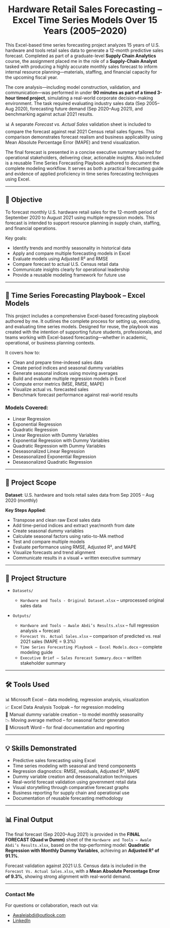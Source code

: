 <h1 align="center">Hardware Retail Sales Forecasting – Excel Time Series Models Over 15 Years (2005–2020)</h1>

This Excel-based time series forecasting project analyzes 15 years of U.S. hardware and tools retail sales data to generate a 12-month predictive sales forecast. Completed as part of a graduate-level **Supply Chain Analytics** course, the assignment placed me in the role of a **Supply-Chain Analyst** tasked with producing a highly accurate monthly sales forecast to inform internal resource planning—materials, staffing, and financial capacity for the upcoming fiscal year.

The core analysis—including model construction, validation, and communication—was performed in under **90 minutes as part of a timed 3-hour timed project**, simulating a real-world corporate decision-making environment. The task required evaluating industry sales data (Sep 2005–Aug 2020), forecasting future demand (Sep 2020–Aug 2021), and benchmarking against actual 2021 results.

📊 A separate *Forecast vs. Actual Sales* validation sheet is included to compare the forecast against real 2021 Census retail sales figures. This comparison demonstrates forecast realism and business applicability using Mean Absolute Percentage Error (MAPE) and trend visualization.

The final forecast is presented in a concise executive summary tailored for operational stakeholders, delivering clear, actionable insights. Also included is a reusable Time Series Forecasting Playbook authored to document the complete modeling workflow. It serves as both a practical forecasting guide and evidence of applied proficiency in time series forecasting techniques using Excel.

---

## 🎯 Objective

To forecast monthly U.S. hardware retail sales for the 12-month period of September 2020 to August 2021 using multiple regression models. This forecast is intended to support resource planning in supply chain, staffing, and financial operations.

Key goals:
- Identify trends and monthly seasonality in historical data  
- Apply and compare multiple forecasting models in Excel  
- Evaluate models using Adjusted R² and RMSE  
- Compare forecast to actual U.S. Census retail data  
- Communicate insights clearly for operational leadership  
- Provide a reusable modeling framework for future use  

---

## 📘 Time Series Forecasting Playbook – Excel Models

This project includes a comprehensive Excel-based forecasting playbook authored by me. It outlines the complete process for setting up, executing, and evaluating time series models. Designed for reuse, the playbook was created with the intention of supporting future students, professionals, and teams working with Excel-based forecasting—whether in academic, operational, or business planning contexts.

It covers how to:
- Clean and prepare time-indexed sales data  
- Create period indices and seasonal dummy variables  
- Generate seasonal indices using moving averages  
- Build and evaluate multiple regression models in Excel  
- Compute error metrics (MSE, RMSE, MAPE)  
- Visualize actual vs. forecasted sales  
- Benchmark forecast performance against real-world results  

### Models Covered:
- Linear Regression  
- Exponential Regression  
- Quadratic Regression  
- Linear Regression with Dummy Variables  
- Exponential Regression with Dummy Variables  
- Quadratic Regression with Dummy Variables  
- Deseasonalized Linear Regression  
- Deseasonalized Exponential Regression  
- Deseasonalized Quadratic Regression  

---

## 🧾 Project Scope

**Dataset**: U.S. hardware and tools retail sales data from Sep 2005 – Aug 2020 (monthly)

**Key Steps Applied**:
- Transpose and clean raw Excel sales data  
- Add time-period indices and extract year/month from date  
- Create seasonal dummy variables  
- Calculate seasonal factors using ratio-to-MA method  
- Test and compare multiple models  
- Evaluate performance using RMSE, Adjusted R², and MAPE  
- Visualize forecasts and trend alignment  
- Communicate results in a visual + written executive summary  

---

## 📁 Project Structure

- `Datasets/`  
  - `Hardware and Tools - Original Dataset.xlsx` – unprocessed original sales data  

- `Outputs/`  
  - `Hardware and Tools – Awale Abdi’s Results.xlsx` – full regression analysis + forecast  
  - `Forecast Vs. Actual Sales.xlsx` – comparison of predicted vs. real 2021 sales (MAPE = 9.3%)  
  - `Time Series Forecasting Playbook – Excel Models.docx` – complete modeling guide  
  - `Executive Brief – Sales Forecast Summary.docx` – written stakeholder summary  

---

## 🛠️ Tools Used

📊 Microsoft Excel – data modeling, regression analysis, visualization  
📈 Excel Data Analysis Toolpak – for regression modeling  
🧮 Manual dummy variable creation – to model monthly seasonality  
📉 Moving average method – for seasonal factor generation  
📝 Microsoft Word – for final documentation and reporting  

---

## 💡 Skills Demonstrated

- Predictive sales forecasting using Excel  
- Time series modeling with seasonal and trend components  
- Regression diagnostics: RMSE, residuals, Adjusted R², MAPE  
- Dummy variable creation and deseasonalization techniques  
- Real-world forecast validation using government retail data  
- Visual storytelling through comparative forecast graphs  
- Business reporting for supply chain and operational use  
- Documentation of reusable forecasting methodology  

---

## 📊 Final Output

The final forecast (Sep 2020–Aug 2021) is provided in the **FINAL FORECAST (Quad w Dumm)** sheet of the `Hardware and Tools – Awale Abdi’s Results.xlsx`, based on the top-performing model: **Quadratic Regression with Monthly Dummy Variables**, achieving an **Adjusted R² of 91.1%**.

Forecast validation against 2021 U.S. Census data is included in the `Forecast Vs. Actual Sales.xlsx`, with a **Mean Absolute Percentage Error of 9.3%**, showing strong alignment with real-world demand.

---

### **Contact Me**

For questions or collaboration, reach out via:

- Awaleiabdi@outlook.com  
- [LinkedIn](https://www.linkedin.com/in/awale-abdi/)
